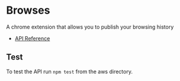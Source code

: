 # Browses

A chrome extension that allows you to publish your browsing history


- [API Reference](http://joextodd.s3-eu-west-1.amazonaws.com/api/docs/browses.html)

## Test

To test the API run `npm test` from the aws directory.
